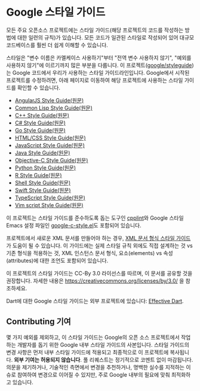 # Google 스타일 가이드

모든 주요 오픈소스 프로젝트에는 스타일 가이드(해당 프로젝트의 코드를 작성하는 방법에 대한 일련의 규칙)가 있습니다. 모든 코드가 일관된 스타일로 작성되어 있어 대규모 코드베이스를 훨씬 더 쉽게 이해할 수 있습니다.

스타일은 "변수 이름은 카멜케이스 사용하기"부터 "전역 변수 사용하지 않기", "예외를 사용하지 않기"에 이르기까지 많은 부분을 다룹니다. 이 프로젝트([google/styleguide](https://github.com/google/styleguide))는 Google 코드에서 우리가 사용하는 스타일 가이드라인입니다. Google에서 시작된 프로젝트를 수정하려면, 아래 페이지로 이동하여 해당 프로젝트에 사용하는 스타일 가이드를 확인할 수 있습니다.

- [AngularJS Style Guide(원문)](https://google.github.io/styleguide/angularjs-google-style.html)
- [Common Lisp Style Guide(원문)](https://google.github.io/styleguide/lispguide.xml)
- [C++ Style Guide(원문)](https://google.github.io/styleguide/cppguide.html)
- [C# Style Guide(원문)](https://google.github.io/styleguide/csharp-style.html)
- [Go Style Guide(원문)](https://github.com/google/styleguide/blob/gh-pages/go)
- [HTML/CSS Style Guide(원문)](https://google.github.io/styleguide/htmlcssguide.html)
- [JavaScript Style Guide(원문)](https://google.github.io/styleguide/jsguide.html)
- [Java Style Guide(원문)](https://google.github.io/styleguide/javaguide.html)
- [Objective-C Style Guide(원문)](https://github.com/google/styleguide/blob/gh-pages/objcguide.md)
- [Python Style Guide(원문)](https://google.github.io/styleguide/pyguide.html)
- [R Style Guide(원문)](https://google.github.io/styleguide/Rguide.html)
- [Shell Style Guide(원문)](https://google.github.io/styleguide/shellguide.html)
- [Swift Style Guide(원문)](https://google.github.io/swift/)
- [TypeScript Style Guide(원문)](https://google.github.io/styleguide/tsguide.html)
- [Vim script Style Guide(원문)](https://google.github.io/styleguide/vimscriptguide.xml)

이 프로젝트는 스타일 가이드를 준수하도록 돕는 도구인 [cpplint](https://github.com/google/styleguide/tree/gh-pages/cpplint)와 Google 스타일 Emacs 설정 파일인 [google-c-style.el](https://raw.githubusercontent.com/google/styleguide/gh-pages/google-c-style.el)도 포함되어 있습니다.

프로젝트에서 새로운 XML 문서를 만들어야 하는 경우, [XML 문서 형식 스타일 가이드](https://google.github.io/styleguide/xmlstyle.html)가 도움이 될 수 있습니다. 이 가이드에는 실제 스타일 규칙 외에도 직접 설계하는 것 vs 기존 형식을 적용하는 것, XML 인스턴스 문서 형식, 요소(elements) vs 속성(attributes)에 대한 조언도 포함되어 있습니다.

이 프로젝트의 스타일 가이드는 CC-By 3.0 라이선스를 따르며, 이 문서를 공유할 것을 권장합니다. 자세한 내용은 https://creativecommons.org/licenses/by/3.0/ 을 참조하세요.

Dart에 대한 Google 스타일 가이드는 외부 프로젝트에 있습니다: [Effective Dart](https://www.dartlang.org/guides/language/effective-dart).

## Contributing 기여
몇 가지 예외를 제외하고, 이 스타일 가이드는 Google의 오픈 소스 프로젝트에서 작업하는 개발자를 돕기 위한 Google 내부 스타일 가이드의 사본입니다. 스타일 가이드의 변경 사항은 먼저 내부 스타일 가이드에 적용되고 최종적으로 이 프로젝트에 복사됩니다. **외부 기여는 허용되지 않습니다**. 풀 리퀘스트는 정기적으로 코멘트 없이 마감됩니다. 의문을 제기하거나, 기술적인 측면에서 변경을 추천하거나, 명백한 실수를 지적하는 이슈로 참여하여 변경으로 이어질 수 있지만, 주로 Google 내부의 필요에 맞춰 최적화하고 있습니다.
